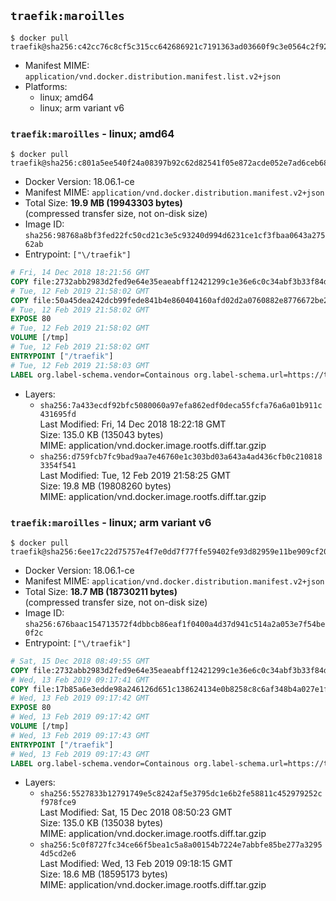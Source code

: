 ## `traefik:maroilles`

```console
$ docker pull traefik@sha256:c42cc76c8cf5c315cc642686921c7191363ad03660f9c3e0564c2f929ec5b976
```

-	Manifest MIME: `application/vnd.docker.distribution.manifest.list.v2+json`
-	Platforms:
	-	linux; amd64
	-	linux; arm variant v6

### `traefik:maroilles` - linux; amd64

```console
$ docker pull traefik@sha256:c801a5ee540f24a08397b92c62d82541f05e872acde052e7ad6ceb68c36c62d3
```

-	Docker Version: 18.06.1-ce
-	Manifest MIME: `application/vnd.docker.distribution.manifest.v2+json`
-	Total Size: **19.9 MB (19943303 bytes)**  
	(compressed transfer size, not on-disk size)
-	Image ID: `sha256:98768a8bf3fed22fc50cd21c3e5c93240d994d6231ce1cf3fbaa0643a27562ab`
-	Entrypoint: `["\/traefik"]`

```dockerfile
# Fri, 14 Dec 2018 18:21:56 GMT
COPY file:2732abb2983d2fed9e64e35eaeabff12421299c1e36e6c0c34abf3b33f84d17f in /etc/ssl/certs/ 
# Tue, 12 Feb 2019 21:58:02 GMT
COPY file:50a45dea242dcb99fede841b4e860404160afd02d2a0760882e8776672be2ff7 in / 
# Tue, 12 Feb 2019 21:58:02 GMT
EXPOSE 80
# Tue, 12 Feb 2019 21:58:02 GMT
VOLUME [/tmp]
# Tue, 12 Feb 2019 21:58:02 GMT
ENTRYPOINT ["/traefik"]
# Tue, 12 Feb 2019 21:58:03 GMT
LABEL org.label-schema.vendor=Containous org.label-schema.url=https://traefik.io org.label-schema.name=Traefik org.label-schema.description=A modern reverse-proxy org.label-schema.version=v1.7.9 org.label-schema.docker.schema-version=1.0
```

-	Layers:
	-	`sha256:7a433ecdf92bfc5080060a97efa862edf0deca55fcfa76a6a01b911c431695fd`  
		Last Modified: Fri, 14 Dec 2018 18:22:18 GMT  
		Size: 135.0 KB (135043 bytes)  
		MIME: application/vnd.docker.image.rootfs.diff.tar.gzip
	-	`sha256:d759fcb7fc9bad9aa7e46760e1c303bd03a643a4ad436cfb0c2108183354f541`  
		Last Modified: Tue, 12 Feb 2019 21:58:25 GMT  
		Size: 19.8 MB (19808260 bytes)  
		MIME: application/vnd.docker.image.rootfs.diff.tar.gzip

### `traefik:maroilles` - linux; arm variant v6

```console
$ docker pull traefik@sha256:6ee17c22d75757e4f7e0dd7f77ffe59402fe93d82959e11be909cf20414fe7b3
```

-	Docker Version: 18.06.1-ce
-	Manifest MIME: `application/vnd.docker.distribution.manifest.v2+json`
-	Total Size: **18.7 MB (18730211 bytes)**  
	(compressed transfer size, not on-disk size)
-	Image ID: `sha256:676baac154713572f4dbbcb86eaf1f0400a4d37d941c514a2a053e7f54be0f2c`
-	Entrypoint: `["\/traefik"]`

```dockerfile
# Sat, 15 Dec 2018 08:49:55 GMT
COPY file:2732abb2983d2fed9e64e35eaeabff12421299c1e36e6c0c34abf3b33f84d17f in /etc/ssl/certs/ 
# Wed, 13 Feb 2019 09:17:41 GMT
COPY file:17b85a6e3edde98a246126d651c138624134e0b8258c8c6af348b4a027e1f3b0 in / 
# Wed, 13 Feb 2019 09:17:42 GMT
EXPOSE 80
# Wed, 13 Feb 2019 09:17:42 GMT
VOLUME [/tmp]
# Wed, 13 Feb 2019 09:17:43 GMT
ENTRYPOINT ["/traefik"]
# Wed, 13 Feb 2019 09:17:43 GMT
LABEL org.label-schema.vendor=Containous org.label-schema.url=https://traefik.io org.label-schema.name=Traefik org.label-schema.description=A modern reverse-proxy org.label-schema.version=v1.7.9 org.label-schema.docker.schema-version=1.0
```

-	Layers:
	-	`sha256:5527833b12791749e5c8242af5e3795dc1e6b2fe58811c452979252cf978fce9`  
		Last Modified: Sat, 15 Dec 2018 08:50:23 GMT  
		Size: 135.0 KB (135038 bytes)  
		MIME: application/vnd.docker.image.rootfs.diff.tar.gzip
	-	`sha256:5c0f8727fc34ce66f5bea1c5a8a00154b7224e7abbfe85be277a32954d5cd2e6`  
		Last Modified: Wed, 13 Feb 2019 09:18:15 GMT  
		Size: 18.6 MB (18595173 bytes)  
		MIME: application/vnd.docker.image.rootfs.diff.tar.gzip
